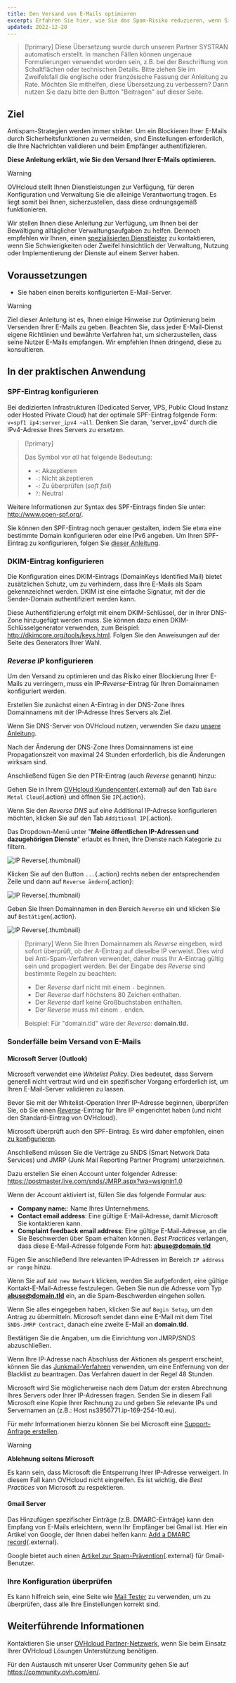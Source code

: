 ```yaml
---
title: Den Versand von E-Mails optimieren
excerpt: Erfahren Sie hier, wie Sie das Spam-Risiko reduzieren, wenn Sie E-Mails versenden 
updated: 2022-12-20
---
```


> [!primary]
> Diese Übersetzung wurde durch unseren Partner SYSTRAN automatisch erstellt. In manchen Fällen können ungenaue Formulierungen verwendet worden sein, z.B. bei der Beschriftung von Schaltflächen oder technischen Details. Bitte ziehen Sie im Zweifelsfall die englische oder französische Fassung der Anleitung zu Rate. Möchten Sie mithelfen, diese Übersetzung zu verbessern? Dann nutzen Sie dazu bitte den Button "Beitragen" auf dieser Seite.
>

## Ziel

Antispam-Strategien werden immer strikter. Um ein Blockieren Ihrer E-Mails durch Sicherheitsfunktionen zu vermeiden, sind Einstellungen erforderlich, die Ihre Nachrichten validieren und beim Empfänger authentifizieren.

**Diese Anleitung erklärt, wie Sie den Versand Ihrer E-Mails optimieren.**

> [!warning]
>
> OVHcloud stellt Ihnen Dienstleistungen zur Verfügung, für deren Konfiguration und Verwaltung Sie die alleinige Verantwortung tragen. Es liegt somit bei Ihnen, sicherzustellen, dass diese ordnungsgemäß funktionieren.
> 
> Wir stellen Ihnen diese Anleitung zur Verfügung, um Ihnen bei der Bewältigung alltäglicher Verwaltungsaufgaben zu helfen. Dennoch empfehlen wir Ihnen, einen [spezialisierten Dienstleister](https://partner.ovhcloud.com/de/directory/) zu kontaktieren, wenn Sie Schwierigkeiten oder Zweifel hinsichtlich der Verwaltung, Nutzung oder Implementierung der Dienste auf einem Server haben.
> 

## Voraussetzungen

- Sie haben einen bereits konfigurierten E-Mail-Server.

> [!warning]
>
> Ziel dieser Anleitung ist es, Ihnen einige Hinweise zur Optimierung beim Versenden Ihrer E-Mails zu geben. Beachten Sie, dass jeder E-Mail-Dienst eigene Richtlinien und bewährte Verfahren hat, um sicherzustellen, dass seine Nutzer E-Mails empfangen. Wir empfehlen Ihnen dringend, diese zu konsultieren.
>

## In der praktischen Anwendung

### SPF-Eintrag konfigurieren <a name="spfrecord"></a>

Bei dedizierten Infrastrukturen (Dedicated Server, VPS, Public Cloud Instanz oder Hosted Private Cloud) hat der optimale SPF-Eintrag folgende Form: `v=spf1 ip4:server_ipv4 ~all`. Denken Sie daran, 'server_ipv4' durch die IPv4-Adresse Ihres Servers zu ersetzen.

> [!primary]
>
> Das Symbol vor *all* hat folgende Bedeutung:
>
> - `+`: Akzeptieren
> - `-`: Nicht akzeptieren
> - `~`: Zu überprüfen (*soft fail*)
> - `?`: Neutral
>

Weitere Informationen zur Syntax des SPF-Eintrags finden Sie unter: <http://www.open-spf.org/>.

Sie können den SPF-Eintrag noch genauer gestalten, indem Sie etwa eine bestimmte Domain konfigurieren oder eine IPv6 angeben. Um Ihren SPF-Eintrag zu konfigurieren, folgen Sie [dieser Anleitung](/pages/web_cloud/domains/dns_zone_spf).

### DKIM-Eintrag konfigurieren

Die Konfiguration eines DKIM-Eintrags (DomainKeys Identified Mail) bietet zusätzlichen Schutz, um zu verhindern, dass Ihre E-Mails als Spam gekennzeichnet werden. DKIM ist eine einfache Signatur, mit der die Sender-Domain authentifiziert werden kann.

Diese Authentifizierung erfolgt mit einem DKIM-Schlüssel, der in Ihrer DNS-Zone hinzugefügt werden muss. Sie können dazu einen DKIM-Schlüsselgenerator verwenden, zum Beispiel: <http://dkimcore.org/tools/keys.html>. Folgen Sie den Anweisungen auf der Seite des Generators Ihrer Wahl.

### *Reverse IP* konfigurieren <a name="reverseip"></a>

Um den Versand zu optimieren und das Risiko einer Blockierung Ihrer E-Mails zu verringern, muss ein IP-*Reverse*-Eintrag für Ihren Domainnamen konfiguriert werden.

Erstellen Sie zunächst einen A-Eintrag in der DNS-Zone Ihres Domainnamens mit der IP-Adresse Ihres Servers als Ziel.

Wenn Sie DNS-Server von OVHcloud nutzen, verwenden Sie dazu [unsere Anleitung](/pages/web/domains/dns_zone_edit#zugang-zur-verwaltung-einer-ovhcloud-dns-zone).

Nach der Änderung der DNS-Zone Ihres Domainnamens ist eine Propagationszeit von maximal 24 Stunden erforderlich, bis die Änderungen wirksam sind.

Anschließend fügen Sie den PTR-Eintrag (auch *Reverse* genannt) hinzu:

Gehen Sie in Ihrem [OVHcloud Kundencenter](https://www.ovh.com/auth/?action=gotomanager&from=https://www.ovh.de/&ovhSubsidiary=de){.external} auf den Tab `Bare Metal Cloud`{.action} und öffnen Sie `IP`{.action}. 

Wenn Sie den *Reverse DNS* auf eine Additional IP-Adresse konfigurieren möchten, klicken Sie auf den Tab `Additional IP`{.action}.

Das Dropdown-Menü unter "**Meine öffentlichen IP-Adressen und dazugehörigen Dienste**" erlaubt es Ihnen, Ihre Dienste nach Kategorie zu filtern.

![IP Reverse](images/selectservice2022.png){.thumbnail}

Klicken Sie auf den Button `...`{.action} rechts neben der entsprechenden Zeile und dann auf `Reverse ändern`{.action}:

![IP Reverse](images/addreverse2022.png){.thumbnail}

Geben Sie Ihren Domainnamen in den Bereich `Reverse` ein und klicken Sie auf `Bestätigen`{.action}.

![IP Reverse](images/enterreverse.png){.thumbnail}

> [!primary]
> Wenn Sie Ihren Domainnamen als *Reverse* eingeben, wird sofort überprüft, ob der A-Eintrag auf dieselbe IP verweist. Dies wird bei Anti-Spam-Verfahren verwendet, daher muss Ihr A-Eintrag gültig sein und propagiert werden. Bei der Eingabe des *Reverse* sind bestimmte Regeln zu beachten:
>
>  - Der *Reverse* darf nicht mit einem `-` beginnen.
>  - Der *Reverse* darf höchstens 80 Zeichen enthalten.
>  - Der *Reverse* darf keine Großbuchstaben enthalten.
>  - Der *Reverse* muss mit einem `.` enden.
>
> Beispiel: Für "domain.tld" wäre der *Reverse*: **domain.tld.**
>

### Sonderfälle beim Versand von E-Mails

#### Microsoft Server (Outlook)
 
Microsoft verwendet eine *Whitelist Policy*. Dies bedeutet, dass Servern generell nicht vertraut wird und ein spezifischer Vorgang erforderlich ist, um Ihren E-Mail-Server validieren zu lassen.

Bevor Sie mit der Whitelist-Operation Ihrer IP-Adresse beginnen, überprüfen Sie, ob Sie einen [*Reverse*](#reverseip)-Eintrag für Ihre IP eingerichtet haben (und nicht den Standard-Eintrag von OVHcloud).

Microsoft überprüft auch den SPF-Eintrag. Es wird daher empfohlen, einen [zu konfigurieren](#spfrecord).

Anschließend müssen Sie die Verträge zu SNDS (Smart Network Data Services) und JMRP (Junk Mail Reporting Partner Program) unterzeichnen.

Dazu erstellen Sie einen Account unter folgender Adresse: <https://postmaster.live.com/snds/JMRP.aspx?wa=wsignin1.0>

Wenn der Account aktiviert ist, füllen Sie das folgende Formular aus:

- **Company name:**: Name Ihres Unternehmens.
- **Contact email address**: Eine gültige E-Mail-Adresse, damit Microsoft Sie kontaktieren kann.
- **Complaint feedback email address**: Eine gültige E-Mail-Adresse, an die Sie Beschwerden über Spam erhalten können. *Best Practices* verlangen, dass diese E-Mail-Adresse folgende Form hat: **abuse@domain.tld**

Fügen Sie anschließend Ihre relevanten IP-Adressen im Bereich `IP address or range` hinzu.

Wenn Sie auf `Add new Network` klicken, werden Sie aufgefordert, eine gültige Kontakt-E-Mail-Adresse festzulegen. Geben Sie nun die Adresse vom Typ **abuse@domain.tld** ein, an die Spam-Beschwerden eingehen sollen.

Wenn Sie alles eingegeben haben, klicken Sie auf `Begin Setup`, um den Antrag zu übermitteln. Microsoft sendet dann eine E-Mail mit dem Titel `SNDS-JMRP Contract`, danach eine zweite E-Mail an **domain.tld**.

Bestätigen Sie die Angaben, um die Einrichtung von JMRP/SNDS abzuschließen.

Wenn Ihre IP-Adresse nach Abschluss der Aktionen als gesperrt erscheint, können Sie das [Junkmail-Verfahren](https://support.microsoft.com/en-us/getsupport?oaspworkflow=start_1.0.0.0&wfname=capsub&productkey=edfsmsbl3&locale=en-us&ccsid=635857671692853062) verwenden, um eine Entfernung von der Blacklist zu beantragen. Das Verfahren dauert in der Regel 48 Stunden.

Microsoft wird Sie möglicherweise nach dem Datum der ersten Abrechnung Ihres Servers oder Ihrer IP-Adressen fragen. Senden Sie in diesem Fall Microsoft eine Kopie Ihrer Rechnung zu und geben Sie relevante IPs und Servernamen an (z.B.: Host ns3956771.ip-169-254-10.eu).

Für mehr Informationen hierzu können Sie bei Microsoft eine [Support-Anfrage erstellen](https://support.microsoft.com/en-us/getsupport?oaspworkflow=start_1.0.0.0&wfname=capsub&productkey=edfsmsbl3&ccsid=6364926882037750656).

> [!warning]
>
> **Ablehnung seitens Microsoft**
>
> Es kann sein, dass Microsoft die Entsperrung Ihrer IP-Adresse verweigert. In diesem Fall kann OVHcloud nicht eingreifen. Es ist wichtig, die *Best Practices* von Microsoft zu respektieren.
>

#### Gmail Server

Das Hinzufügen spezifischer Einträge (z.B. DMARC-Einträge) kann den Empfang von E-Mails erleichtern, wenn Ihr Empfänger bei Gmail ist. Hier ein Artikel von Google, der Ihnen dabei helfen kann: [Add a DMARC record](https://support.google.com/a/answer/2466563?){.external}.

Google bietet auch einen [Artikel zur Spam-Prävention](https://support.google.com/mail/answer/81126?hl=en){.external} für Gmail-Benutzer.

### Ihre Konfiguration überprüfen

Es kann hilfreich sein, eine Seite wie [Mail Tester](http://www.mail-tester.com/) zu verwenden, um zu überprüfen, dass alle Ihre Einstellungen korrekt sind.

## Weiterführende Informationen

Kontaktieren Sie unser [OVHcloud Partner-Netzwerk](https://partner.ovhcloud.com/de/directory/), wenn Sie beim Einsatz Ihrer OVHcloud Lösungen Unterstützung benötigen.

Für den Austausch mit unserer User Community gehen Sie auf <https://community.ovh.com/en/>.
